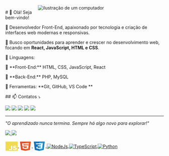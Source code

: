 <img src="https://raw.githubusercontent.com/MicaelliMedeiros/micaellimedeiros/master/image/computer-illustration.png" alt="ilustração de um computador" min-width="400px" max-width="400px" width="400px" align="right">

<p align="left"> 
# 👋 Olá! Seja bem-vindo!

🚀 Desenvolvedor Front-End, apaixonado por tecnologia e criação de interfaces web modernas e responsivas.  

🎯 Busco oportunidades para aprender e crescer no desenvolvimento web, focando em **React, JavaScript, HTML e CSS**.  
</p>

<p align="left">
  🦄 Linguagens:
  <p align="left">
  🔹 **Front-End:** HTML, CSS, JavaScript, React
  </p>
  <p align="left">
  🔹 **Back-End:** PHP, MySQL
  </p>
</p>

<p align="left">
  💼 Ferramentas: **Git, GitHub, VS Code **
</p>


<p align="left">
## 📫 Contatos ⤵️ 
</p>
<div> 
  <a href="https://www.linkedin.com/in/assis-pires-neto-9827a6174" target="_blank"><img src="https://img.shields.io/badge/-LinkedIn-%230077B5?style=for-the-badge&logo=linkedin&logoColor=white" target="_blank"></a>
  <a href="https://instagram.com/assis.p.n" target="_blank"><img src="https://img.shields.io/badge/-Instagram-%23E4405F?style=for-the-badge&logo=instagram&logoColor=white" target="_blank"></a> 
  <a href="https://twitter.com/Assis_P_Neto" target="_blank"><img src="https://img.shields.io/badge/X-000?style=for-the-badge&logo=x" target="_blank"></a>
  <a href = "mailto:assis.pires.netors@gmail.com"><img src="https://img.shields.io/badge/-Gmail-%23333?style=for-the-badge&logo=gmail&logoColor=white" target="_blank"></a>
  <a href = "https://discord.com/channels/@assis.p.n/"><img src="https://img.shields.io/badge/Discord-7289DA?style=for-the-badge&logo=discord&logoColor=white" target="_blank"></a>
  
</div>


---
_"O aprendizado nunca termina. Sempre há algo novo para explorar!"_  
 <div>
   <a href="https://github.com/Lancellot">
   <img height="150em" src="https://github-readme-stats.vercel.app/api?username=Lancellot&show_icons=true&theme=tokyonight&include_all_commits=true&count_private=true"/>
   <img height="180em" src="https://github-readme-stats.vercel.app/api/top-langs/?username=Lancellot&layout=compact&langs_count=6&theme=tokyonight"/>
</div>
    
<div style="display: inline_block"><br>
  <img align="center" alt="Js" height="30" width="40" src="https://raw.githubusercontent.com/devicons/devicon/master/icons/javascript/javascript-plain.svg">
  <img align="center" alt="HTML" height="30" width="40" src="https://raw.githubusercontent.com/devicons/devicon/master/icons/html5/html5-original.svg">
  <img align="center" alt="CSS" height="30" width="40" src="https://raw.githubusercontent.com/devicons/devicon/master/icons/css3/css3-original.svg">
  <img align="center" alt="NodeJs" height="30" width="40" src="https://icongr.am/devicon/nodejs-original.svg?size=128&color=currentColor">
  <img align="center" alt="TypeScript" height="30" width="40" src="https://icongr.am/devicon/typescript-original.svg?size=128&color=currentColor">
  <img align="center" alt="Python" height="30" width="40" src="https://icongr.am/devicon/python-original.svg?size=128&color=currentColor">
  
</div>
 
<br>
 

 
